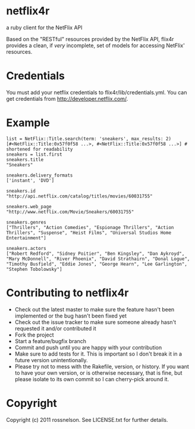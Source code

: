 netflix4r
==========

a ruby client for the NetFlix API 

Based on the "RESTful" resources provided by the NetFlix API, flix4r provides a clean, if _very_ incomplete, set of models for accessing NetFlix' resources.

Credentials
===========

You must add your netflix credentials to flix4r/lib/credentials.yml. You can get credentials from http://developer.netflix.com/.

Example
==========

    list = NetFlix::Title.search(term: 'sneakers', max_results: 2)
    [#<NetFlix::Title:0x57f0f58 ...>, #<NetFlix::Title:0x57f0f58 ...>] # shortened for readability
    sneakers = list.first
    sneakers.title
    "Sneakers"

    sneakers.delivery_formats
    ['instant', 'DVD']

    sneakers.id
    "http://api.netflix.com/catalog/titles/movies/60031755"

    sneakers.web_page
    "http://www.netflix.com/Movie/Sneakers/60031755"

    sneakers.genres
    ["Thrillers", "Action Comedies", "Espionage Thrillers", "Action Thrillers", "Suspense", "Heist Films", "Universal Studios Home Entertainment"]

    sneakers.actors
    ["Robert Redford", "Sidney Poitier", "Ben Kingsley", "Dan Aykroyd", "Mary McDonnell", "River Phoenix", "David Strathairn", "Donal Logue", "Timothy Busfield", "Eddie Jones", "George Hearn", "Lee Garlington", "Stephen Tobolowsky"]


Contributing to netflix4r
=========

* Check out the latest master to make sure the feature hasn't been implemented or the bug hasn't been fixed yet
* Check out the issue tracker to make sure someone already hasn't requested it and/or contributed it
* Fork the project
* Start a feature/bugfix branch
* Commit and push until you are happy with your contribution
* Make sure to add tests for it. This is important so I don't break it in a future version unintentionally.
* Please try not to mess with the Rakefile, version, or history. If you want to have your own version, or is otherwise necessary, that is fine, but please isolate to its own commit so I can cherry-pick around it.

Copyright
==

Copyright (c) 2011 rossnelson. See LICENSE.txt for
further details.

